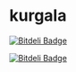 # kurgala


[![Bitdeli Badge](https://d2weczhvl823v0.cloudfront.net/danilovaz/kurgala/trend.png)](https://bitdeli.com/free "Bitdeli Badge")



[![Bitdeli Badge](https://d2weczhvl823v0.cloudfront.net/danilovaz/kurgala/trend.png)](https://bitdeli.com/free "Bitdeli Badge")

